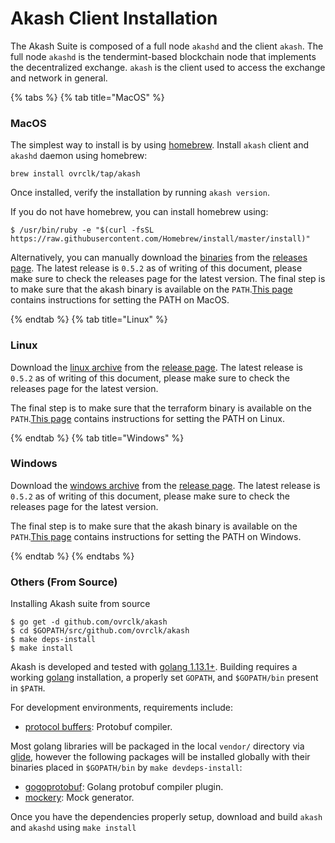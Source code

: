 # Akash Client Installation

The Akash Suite is composed of a full node `akashd` and the client `akash`. The full node `akashd` is the tendermint-based blockchain node that implements the decentralized exchange. `akash` is the client used to access the exchange and network in general.

{% tabs %} {% tab title="MacOS" %}

### MacOS

The simplest way to install is by using [homebrew](https://brew.sh). Install `akash` client and `akashd` daemon using homebrew:

```shell
brew install ovrclk/tap/akash
```

Once installed, verify the installation by running `akash version`.

If you do not have homebrew, you can install homebrew using:

```text
$ /usr/bin/ruby -e "$(curl -fsSL https://raw.githubusercontent.com/Homebrew/install/master/install)"
```

Alternatively, you can manually download the [binaries](https://github.com/ovrclk/akash/releases/download/v0.5.2/akash_0.5.2_darwin_amd64.zip) from the [releases page](https://github.com/ovrclk/akash/releases). The latest release is `0.5.2` as of writing of this document, please make sure to check the releases page for the latest version. The final step is to make sure that the akash binary is available on the `PATH`.[This page](https://stackoverflow.com/questions/14637979/how-to-permanently-set-path-on-linux-unix) contains instructions for setting the PATH on MacOS.

{% endtab %} {% tab title="Linux" %}

### Linux

Download the [linux archive](https://github.com/ovrclk/akash/releases/download/v0.5.2/akash_0.5.2_linux_amd64.zip) from the [release page](https://github.com/ovrclk/akash/releases). The latest release is `0.5.2` as of writing of this document, please make sure to check the releases page for the latest version.

The final step is to make sure that the terraform binary is available on the `PATH`.[This page](https://stackoverflow.com/questions/14637979/how-to-permanently-set-path-on-linux-unix) contains instructions for setting the PATH on Linux.

{% endtab %} {% tab title="Windows" %}

### Windows

Download the [windows archive](https://github.com/ovrclk/akash/releases/download/v0.5.2/akash_0.5.2_windows_amd64.tar.gz) from the [release page](https://github.com/ovrclk/akash/releases). The latest release is `0.5.2` as of writing of this document, please make sure to check the releases page for the latest version.

The final step is to make sure that the akash binary is available on the `PATH`.[This page](https://stackoverflow.com/questions/1618280/where-can-i-set-path-to-make-exe-on-windows) contains instructions for setting the PATH on Windows.

{% endtab %} {% endtabs %}

### Others \(From Source\)

Installing Akash suite from source

```shell
$ go get -d github.com/ovrclk/akash
$ cd $GOPATH/src/github.com/ovrclk/akash
$ make deps-install
$ make install
```

Akash is developed and tested with [golang 1.13.1+](https://golang.org/). Building requires a working [golang](https://golang.org/) installation, a properly set `GOPATH`, and `$GOPATH/bin` present in `$PATH`.

For development environments, requirements include:

* [protocol buffers](https://developers.google.com/protocol-buffers/): Protobuf compiler.

Most golang libraries will be packaged in the local `vendor/` directory via [glide](https://github.com/Masterminds/glide), however the following packages will be installed globally with their binaries placed in `$GOPATH/bin` by `make devdeps-install`:

* [gogoprotobuf](https://github.com/gogo/protobuf): Golang protobuf compiler plugin.
* [mockery](https://github.com/vektra/mockery): Mock generator.

Once you have the dependencies properly setup, download and build `akash` and `akashd` using `make install`
